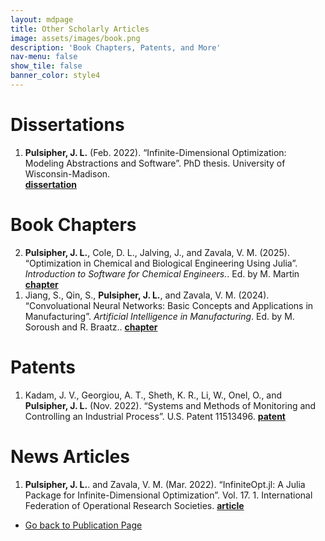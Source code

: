 ```yaml
---
layout: mdpage
title: Other Scholarly Articles
image: assets/images/book.png
description: 'Book Chapters, Patents, and More'
nav-menu: false
show_tile: false
banner_color: style4
---
```


# Dissertations
<ol reversed>
    <li><b>Pulsipher, J. L.</b> (Feb. 2022). “Infinite-Dimensional Optimization: Modeling Abstractions and Software”. PhD thesis. University of Wisconsin-Madison.</li> <a href="https://www.proquest.com/dissertations-theses/infinite-dimensional-optimization-modeling/docview/2626931431/se-2"><b>dissertation</b></a></li>
</ol>

# Book Chapters
<ol reversed>
    <li><b>Pulsipher, J. L.</b>, Cole, D. L., Jalving, J., and Zavala, V. M. (2025). “Optimization in Chemical and Biological Engineering Using Julia”. <i>Introduction to Software for Chemical Engineers.</i>. Ed. by M. Martin <a href="https://www.taylorfrancis.com/chapters/edit/10.1201/9781003472360-27/optimization-chemical-biological-engineering-using-julia-joshua-pulsipher-david-cole-jordan-jalving-victor-zavala"><b>chapter</b></a></li>
    <li>Jiang, S., Qin, S., <b>Pulsipher, J. L.</b>, and Zavala, V. M. (2024). “Convoluational Neural Networks: Basic Concepts and Applications in Manufacturing”. <i>Artificial Intelligence in Manufacturing</i>. Ed. by M. Soroush and R. Braatz.. <a href="https://doi.org/10.1016/B978-0-323-99134-6.00007-4"><b>chapter</b></a></li>
</ol>

# Patents
<ol reversed>
    <li>Kadam, J. V., Georgiou, A. T., Sheth, K. R., Li, W., Onel, O., and <b>Pulsipher, J. L.</b> (Nov. 2022). “Systems and Methods of Monitoring and Controlling an Industrial Process”. U.S. Patent 11513496. <a href="https://patents.google.com/patent/US11513496B2/en?oq=11513496"><b>patent</b></a></li>
</ol>

# News Articles
<ol reversed>
    <li><b>Pulsipher, J. L.</b>. and Zavala, V. M. (Mar. 2022). “InfiniteOpt.jl: A Julia Package for Infinite-Dimensional Optimization”. Vol. 17. 1. International Federation of Operational Research Societies. <a href="https://www.ifors.org/newsletter/ifors-news-march-2022.pdf"><b>article</b></a></li>
</ol>

<ul class="actions">
    <li><a href="/publications.html#others" class="button icon fa-arrow-left">Go back to Publication Page</a></li>
</ul>
